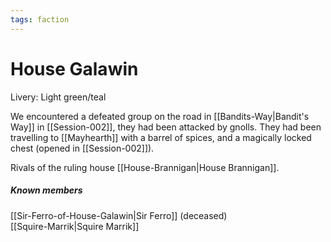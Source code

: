 ```yaml
---
tags: faction
---
```

# House Galawin
Livery: Light green/teal

We encountered a defeated group on the road in [[Bandits-Way|Bandit's Way]] in [[Session-002]], they had been attacked by gnolls. They had been travelling to [[Mayhearth]] with a barrel of spices, and a magically locked chest (opened in [[Session-002]]).

Rivals of the ruling house [[House-Brannigan|House Brannigan]].

##### Known members
[[Sir-Ferro-of-House-Galawin|Sir Ferro]] (deceased)  
[[Squire-Marrik|Squire Marrik]]
